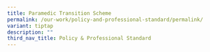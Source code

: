 ```yaml
---
title: Paramedic Transition Scheme
permalink: /our-work/policy-and-professional-standard/permalink/
variant: tiptap
description: ""
third_nav_title: Policy & Professional Standard
---
```


